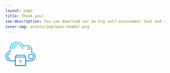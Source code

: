 ```yaml
---
layout: page
title: Thank you!
seo-description: You can download our Ao org self-assessment tool and see where you are at with your Salesforce journey.
cover-img: assets/img/main-header.png 
---
```

<meta name="googlebot" content="noindex">


<a href="assets/ao-self-assessment-tool.pdf" download><img src="assets/icons/download.png" alt="Download Now"></a>

<br/>
<br/>
